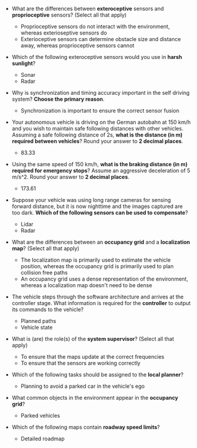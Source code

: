 * What are the differences between **exteroceptive** sensors and **proprioceptive** sensors? 
(Select all that apply)

    - Proprioceptive sensors do not interact with the environment, whereas exterioseptive sensors do
    - Exterioceptive sensors can determine obstacle size and distance away, whereas proprioceptive 
 sensors cannot
 
* Which of the following exteroceptive sensors would you use in **harsh sunlight**?

    - Sonar
    - Radar
    
* Why is synchronization and timing accuracy important in the self driving system? **Choose the 
primary reason**.

    - Synchronization is important to ensure the correct sensor fusion
    
* Your autonomous vehicle is driving on the German autobahn at 150 km/h and you wish to maintain 
safe following distances with other vehicles. Assuming a safe following distance of 2s, **what is 
the distance (in m) required between vehicles**? Round your answer to **2 decimal places**.

    - 83.33
    
* Using the same speed of 150 km/h, **what is the braking distance (in m) required for emergency stops**? Assume an 
aggressive deceleration of 5 m/s^2. Round your answer to **2 decimal places**.

    - 173.61
    
* Suppose your vehicle was using long range cameras for sensing forward distance, but it is now nighttime and the 
images captured are too dark. **Which of the following sensors can be used to compensate**?

    - Lidar
    - Radar
    
* What are the differences between an **occupancy grid** and a **localization map**? (Select all that apply)

    - The localization map is primarily used to estimate the vehicle position, whereas the
    occupancy grid is primarily used to plan collision free paths
    - An occupancy grid uses a dense representation of the environment, whereas a localization map
    doesn't need to be dense
    
* The vehicle steps through the software architecture and arrives at the controller stage. What information is required 
for the **controller** to output its commands to the vehicle? 

    - Planned paths
    - Vehicle state
    
* What is (are) the role(s) of the **system supervisor**? (Select all that apply)

    - To ensure that the maps update at the correct frequencies
    - To ensure that the sensors are working correctly
    
* Which of the following tasks should be assigned to the **local planner**?

    - Planning to avoid a parked car in the vehicle's ego
    
* What common objects in the environment appear in the **occupancy grid**?

    - Parked vehicles
    
* Which of the following maps contain **roadway speed limits**?

    - Detailed roadmap
